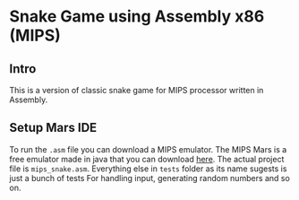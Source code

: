 # Snake Game using Assembly x86 (MIPS)

## Intro

This is a version of classic snake game for MIPS processor written in Assembly.

## Setup Mars IDE

To run the `.asm` file you can download a MIPS emulator. The MIPS Mars is
a free emulator made in java that you can download [here](http://courses.missouristate.edu/KenVollmar/mars/).
The actual project file is `mips_snake.asm`. Everything else in `tests` folder as its name sugests is just a bunch of tests For
handling input, generating random numbers and so on.


